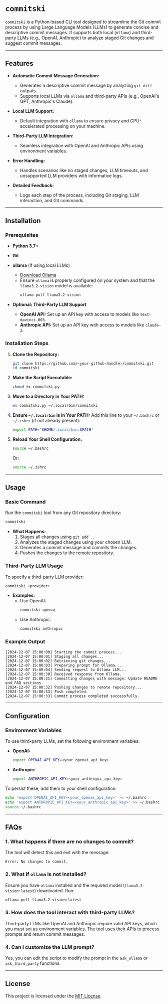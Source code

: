 # `commitski`

`commitski` is a Python-based CLI tool designed to streamline the Git commit process by using Large Language Models (LLMs) to generate concise and descriptive commit messages. It supports both local (`ollama`) and third-party LLMs (e.g., OpenAI, Anthropic) to analyze staged Git changes and suggest commit messages.

---

## **Features**

- **Automatic Commit Message Generation:**
  - Generates a descriptive commit message by analyzing `git diff` outputs.
  - Supports local LLMs via `ollama` and third-party APIs (e.g., OpenAI's GPT, Anthropic's Claude).

- **Local LLM Support:**
  - Default integration with `ollama` to ensure privacy and GPU-accelerated processing on your machine.

- **Third-Party LLM Integration:**
  - Seamless integration with OpenAI and Anthropic APIs using environment variables.

- **Error Handling:**
  - Handles scenarios like no staged changes, LLM timeouts, and unsupported LLM providers with informative logs.

- **Detailed Feedback:**
  - Logs each step of the process, including Git staging, LLM interaction, and Git commands.

---

## **Installation**

### **Prerequisites**

- **Python 3.7+**
- **Git**
- **ollama** (if using local LLMs)
  - [Download Ollama](https://ollama.ai)
  - Ensure `ollama` is properly configured on your system and that the `llama3.2-vision` model is available:
    ```bash
    ollama pull llama3.2-vision
    ```

- **Optional: Third-Party LLM Support**
  - **OpenAI API:** Set up an API key with access to models like `text-davinci-003`.
  - **Anthropic API:** Set up an API key with access to models like `claude-2`.

### **Installation Steps**

1. **Clone the Repository:**
   ```bash
   git clone https://github.com/<your-github-handle>/commitski.git
   cd commitski
   ```

2. **Make the Script Executable:**
   ```bash
   chmod +x commitski.py
   ```

3. **Move to a Directory in Your PATH:**
   ```bash
   mv commitski.py ~/.local/bin/commitski
   ```

4. **Ensure `~/.local/bin` is in Your PATH:**
   Add this line to your `~/.bashrc` or `~/.zshrc` (if not already present):
   ```bash
   export PATH="$HOME/.local/bin:$PATH"
   ```

5. **Reload Your Shell Configuration:**
   ```bash
   source ~/.bashrc
   ```
   Or:
   ```bash
   source ~/.zshrc
   ```

---

## **Usage**

### **Basic Command**

Run the `commitski` tool from any Git repository directory:
```bash
commitski
```

- **What Happens:**
  1. Stages all changes using `git add .`.
  2. Analyzes the staged changes using your chosen LLM.
  3. Generates a commit message and commits the changes.
  4. Pushes the changes to the remote repository.

### **Third-Party LLM Usage**

To specify a third-party LLM provider:
```bash
commitski <provider>
```

- **Examples:**
  - Use OpenAI:
    ```bash
    commitski openai
    ```
  - Use Anthropic:
    ```bash
    commitski anthropic
    ```

### **Example Output**
```plaintext
[2024-12-07 15:00:00] Starting the commit process...
[2024-12-07 15:00:01] Staging all changes...
[2024-12-07 15:00:02] Retrieving git changes...
[2024-12-07 15:00:03] Preparing prompt for Ollama...
[2024-12-07 15:00:04] Sending request to Ollama LLM...
[2024-12-07 15:00:30] Received response from Ollama.
[2024-12-07 15:00:31] Committing changes with message: Update README and FAQ sections.
[2024-12-07 15:00:32] Pushing changes to remote repository...
[2024-12-07 15:00:33] Push completed.
[2024-12-07 15:00:33] Commit process completed successfully.
```

---

## **Configuration**

### **Environment Variables**

To use third-party LLMs, set the following environment variables:

- **OpenAI:**
  ```bash
  export OPENAI_API_KEY=<your_openai_api_key>
  ```

- **Anthropic:**
  ```bash
  export ANTHROPIC_API_KEY=<your_anthropic_api_key>
  ```

To persist these, add them to your shell configuration:
```bash
echo 'export OPENAI_API_KEY=<your_openai_api_key>' >> ~/.bashrc
echo 'export ANTHROPIC_API_KEY=<your_anthropic_api_key>' >> ~/.bashrc
source ~/.bashrc
```

---

## **FAQs**

### 1. **What happens if there are no changes to commit?**
The tool will detect this and exit with the message:
```plaintext
Error: No changes to commit.
```

### 2. **What if `ollama` is not installed?**
Ensure you have `ollama` installed and the required model (`llama3.2-vision:latest`) downloaded. Run:
```bash
ollama pull llama3.2-vision:latest
```

### 3. **How does the tool interact with third-party LLMs?**
Third-party LLMs like OpenAI and Anthropic require valid API keys, which you must set as environment variables. The tool uses their APIs to process prompts and return commit messages.

### 4. **Can I customize the LLM prompt?**
Yes, you can edit the script to modify the prompt in the `ask_ollama` or `ask_third_party` functions.

---


## **License**

This project is licensed under the [MIT License](LICENSE).

